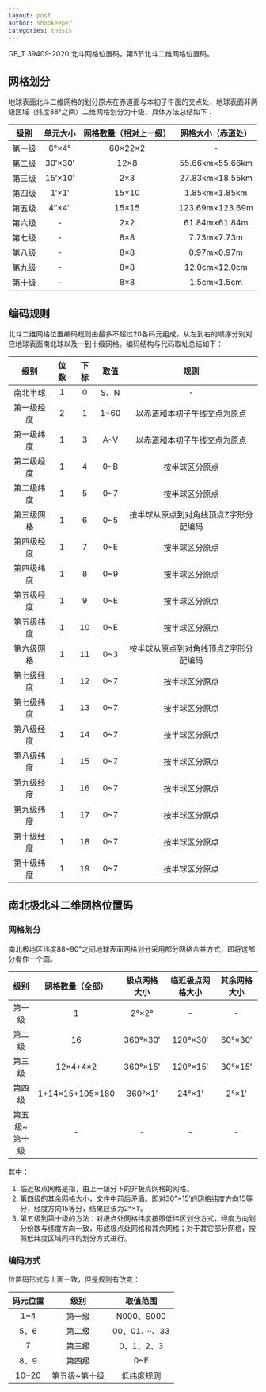 ```yaml
---
layout: post
author: shopkeeper
categories: thesis
---
```


GB_T 39409-2020 北斗网格位置码，第5节北斗二维网格位置码。

## 网格划分

地球表面北斗二维网格的划分原点在赤道面与本初子午面的交点处，地球表面非两级区域（纬度88°之间）二维网格划分为十级，具体方法总结如下：

  | 级别 | 单元大小 | 网格数量（相对上一级） | 网格大小（赤道处）
  | :---: | :---: | :---: | :---: |
  | 第一级 | 6°×4° | 60×22×2 | - |
  | 第二级 | 30′×30′ | 12×8 | 55.66km×55.66km |
  | 第三级 | 15′×10′ | 2×3 | 27.83km×18.55km |
  | 第四级 | 1′×1′ | 15×10 | 1.85km×1.85km |
  | 第五级 | 4″×4″ | 15×15 | 123.69m×123.69m |
  | 第六级 | - | 2×2 | 61.84m×61.84m |
  | 第七级 | - | 8×8 | 7.73m×7.73m |
  | 第八级 | - | 8×8 | 0.97m×0.97m |
  | 第九级 | - | 8×8 | 12.0cm×12.0cm |
  | 第十级 | - | 8×8 | 1.5cm×1.5cm |

## 编码规则

北斗二维网格位置编码规则由最多不超过20各码元组成，从左到右的顺序分别对应地球表面南北球以及一到十级网格。编码结构与代码取址总结如下：

  | 级别 | 位数 | 下标 | 取值 | 规则 |
  | :---: | :---: | :---: | :---: | :---: |
  | 南北半球 | 1 | 0 | S、N | - |
  | 第一级经度 | 2 | 1 | 1~60 | 以赤道和本初子午线交点为原点 |
  | 第一级纬度 | 1 | 3 | A~V | 以赤道和本初子午线交点为原点 |
  | 第二级经度 | 1 | 4 | 0~B | 按半球区分原点 |
  | 第二级纬度 | 1 | 5 | 0~7 | 按半球区分原点 |
  | 第三级网格 | 1 | 6 | 0~5 | 按半球从原点到对角线顶点Z字形分配编码 |
  | 第四级经度 | 1 | 7 | 0~E | 按半球区分原点 |
  | 第四级纬度 | 1 | 8 | 0~9 | 按半球区分原点 |
  | 第五级经度 | 1 | 9 | 0~E | 按半球区分原点 |
  | 第五级纬度 | 1 | 10 | 0~E | 按半球区分原点 |
  | 第六级网格 | 1 | 11 | 0~3 | 按半球从原点到对角线顶点Z字形分配编码 |
  | 第七级经度 | 1 | 12 | 0~7 | 按半球区分原点 |
  | 第七级纬度 | 1 | 13 | 0~7 | 按半球区分原点 |
  | 第八级经度 | 1 | 14 | 0~7 | 按半球区分原点 |
  | 第八级纬度 | 1 | 15 | 0~7 | 按半球区分原点 |
  | 第九级经度 | 1 | 16 | 0~7 | 按半球区分原点 |
  | 第九级纬度 | 1 | 17 | 0~7 | 按半球区分原点 |
  | 第十级经度 | 1 | 18 | 0~7 | 按半球区分原点 |
  | 第十级纬度 | 1 | 19 | 0~7 | 按半球区分原点 |

## 南北极北斗二维网格位置码

### 网格划分

南北极地区纬度88~90°之间地球表面网格划分采用部分网格合并方式，即将这部分看作一个圆。

  | 级别 | 网格数量（全部） | 极点网格大小 | 临近极点网格大小 | 其余网格大小 |
  | :---: | :---: | :---: | :---: | :---: |
  | 第一级 | 1 | 2°×2° | - | - |
  | 第二级 | 16 | 360°×30′ | 120°×30′ | 60°×30′ |
  | 第三级 | 12×4+4×2 | 360°×15′ | 120°×15′ | 30°×15′ |
  | 第四级 | 1+14×15+105×180 | 360°×1′ | 24°×1′ | 2°×1′
  | 第五级~第十级 | - | - | - | - |

  其中：
  1. 临近极点网格是指，由上一级分下的非极点网格的网格。
  2. 第四级的其余网格大小，文件中前后矛盾。即对30°×15′的网格纬度方向15等分，经度方向15等分，结果应该为2°×1′。
  3. 第五级到第十级的方法：对极点处网格纬度按照低纬区划分方式，经度方向划分份数与纬度方向一致，形成极点处网格和其余网格；对于其它部分网格，按照低纬度区域同样的划分方式进行。

  ### 编码方式

  位置码形式与上面一致，但是规则有改变：

  | 码元位置 | 级别 | 取值范围 |
  | :-: | :-: | :-: |
  | 1~4 | 第一级 | N000、S000 |
  | 5、6 | 第二级 | 00、01、···、33 |
  | 7 | 第三级 | 0、1、2、3 |
  | 8、9 | 第四级 | 0~E |
  | 10~20 | 第五级~第十级 | 低纬度规则 |